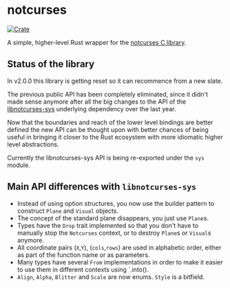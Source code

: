 # notcurses

[![Crate](https://img.shields.io/crates/v/notcurses.svg)](https://crates.io/crates/notcurses)

A simple, higher-level Rust wrapper for the [notcurses C library][1].

## Status of the library

In v2.0.0 this library is getting reset so it can recommence from a new slate.

The previous public API has been completely eliminated, since it didn't made
sense anymore after all the big changes to the API of the [libnotcurses-sys][2]
underlying dependency over the last year.

Now that the boundaries and reach of the lower level bindings are better defined
the new API can be thought upon with better chances of being useful in bringing
it closer to the Rust ecosystem with more idiomatic higher level abstractions.

Currently the libnotcurses-sys API is being re-exported under the `sys` module.

[1]:https://github.com/dankamongmen/notcurses
[2]:https://crates.io/crates/libnotcurses-sys


## Main API differences with `libnotcurses-sys`

- Instead of using option structures, you now use the builder pattern
  to construct `Plane` and `Visual` objects.
- The concept of the standard plane disappears, you just use `Plane`s.
- Types have the `Drop` trait implemented so that you don't have to manually
  stop the `Notcurses` context, or to destroy `Plane`s or `Visual`s anymore.
- All coordinate pairs (`X`,`Y`), (`cols`,`rows`) are used in alphabetic
  order, either as part of the function name or as parameters.
- Many types have several `From` implementations in order to make it easier
  to use them in different contexts using `.into().
- `Align`, `Alpha`, `Blitter` and `Scale` are now enums. `Style` is a bitfield.

